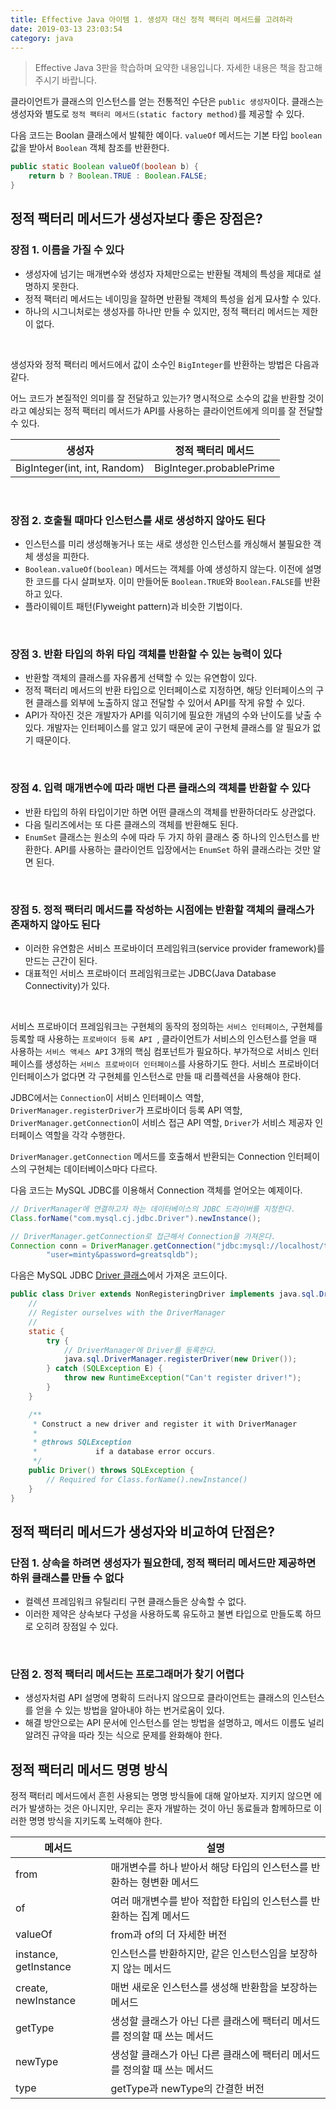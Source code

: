 ```yaml
---
title: Effective Java 아이템 1. 생성자 대신 정적 팩터리 메서드를 고려하라
date: 2019-03-13 23:03:54
category: java
---
```


> Effective Java 3판을 학습하며 요약한 내용입니다. 자세한 내용은 책을 참고해주시기 바랍니다.

클라이언트가 클래스의 인스턴스를 얻는 전통적인 수단은 ```public 생성자```이다. 클래스는 생성자와 별도로 ```정적 팩터리 메서드(static factory method)```를 제공할 수 있다.

다음 코드는 Boolan 클래스에서 발췌한 예이다. ```valueOf``` 메서드는 기본 타입 ```boolean``` 값을 받아서 ```Boolean``` 객체 참조를 반환한다.

```java
public static Boolean valueOf(boolean b) {
    return b ? Boolean.TRUE : Boolean.FALSE;
}
```

## 정적 팩터리 메서드가 생성자보다 좋은 장점은?

### 장점 1. 이름을 가질 수 있다
- 생성자에 넘기는 매개변수와 생성자 자체만으로는 반환될 객체의 특성을 제대로 설명하지 못한다.
- 정적 팩터리 메서드는 네이밍을 잘하면 반환될 객체의 특성을 쉽게 묘사할 수 있다.
- 하나의 시그니처로는 생성자를 하나만 만들 수 있지만, 정적 팩터리 메서드는 제한이 없다.

<br/>

생성자와 정적 팩터리 메서드에서 값이 소수인 ```BigInteger```를 반환하는 방법은 다음과 같다.

어느 코드가 본질적인 의미를 잘 전달하고 있는가? 명시적으로 소수의 값을 반환할 것이라고 예상되는 정적 팩터리 메서드가
API를 사용하는 클라이언트에게 의미를 잘 전달할 수 있다.

| 생성자    | 정적 팩터리 메서드 |
|--------|---------|
| BigInteger(int, int, Random) | BigInteger.probablePrime |

<br/>

### 장점 2. 호출될 때마다 인스턴스를 새로 생성하지 않아도 된다
- 인스턴스를 미리 생성해놓거나 또는 새로 생성한 인스턴스를 캐싱해서 불필요한 객체 생성을 피한다.
- ```Boolean.valueOf(boolean)``` 메서드는 객체를 아예 생성하지 않는다. 이전에 설명한 코드를 다시 살펴보자. 이미 만들어둔 ```Boolean.TRUE```와 ```Boolean.FALSE```를 반환하고 있다.
- 플라이웨이트 패턴(Flyweight pattern)과 비슷한 기법이다.

<br/>

### 장점 3. 반환 타입의 하위 타입 객체를 반환할 수 있는 능력이 있다
- 반환할 객체의 클래스를 자유롭게 선택할 수 있는 유연함이 있다.
- 정적 팩터리 메서드의 반환 타입으로 인터페이스로 지정하면, 해당 인터페이스의 구현 클래스를 외부에 노출하지 않고 전달할 수 있어서 API를 작게 유할 수 있다.
- API가 작아진 것은 개발자가 API를 익히기에 필요한 개념의 수와 난이도를 낮출 수 있다. 개발자는 인터페이스를 알고 있기 때문에 굳이 구현체 클래스를 알 필요가 없기 때문이다.

<br/>

### 장점 4. 입력 매개변수에 따라 매번 다른 클래스의 객체를 반환할 수 있다
- 반환 타입의 하위 타입이기만 하면 어떤 클래스의 객체를 반환하더라도 상관없다.
- 다음 릴리즈에서는 또 다른 클래스의 객체를 반환해도 된다.
- ```EnumSet``` 클래스는 원소의 수에 따라 두 가지 하위 클래스 중 하나의 인스턴스를 반환한다. API를 사용하는 클라이언트 입장에서는 ```EnumSet``` 하위 클래스라는 것만 알면 된다.

<br/>

### 장점 5. 정적 팩터리 메서드를 작성하는 시점에는 반환할 객체의 클래스가 존재하지 않아도 된다
- 이러한 유연함은 서비스 프로바이더 프레임워크(service provider framework)를 만드는 근간이 된다.
- 대표적인 서비스 프로바이더 프레임워크로는 JDBC(Java Database Connectivity)가 있다.

<br/>

서비스 프로바이더 프레임워크는 구현체의 동작의 정의하는 ```서비스 인터페이스```, 구현체를 등록할 때 사용하는 ```프로바이더 등록 API ```, 클라이언트가 서비스의 인스턴스를 얻을 때 사용하는 ```서비스 액세스 API``` 3개의 핵심 컴포넌트가 필요하다. 부가적으로 서비스 인터페이스를 생성하는 ```서비스 프로바이더 인터페이스```를 사용하기도 한다. 서비스 프로바이더 인터페이스가 없다면 각 구현체를 인스턴스로 만들 때 리플렉션을 사용해야 한다.

JDBC에서는 ```Connection```이 서비스 인터페이스 역할, ```DriverManager.registerDriver```가 프로바이더 등록 API 역할, ```DriverManager.getConnection```이 서비스 접근 API 역할, ```Driver```가 서비스 제공자 인터페이스 역할을 각각 수행한다.

```DriverManager.getConnection``` 메서드를 호출해서 반환되는 Connection 인터페이스의 구현체는 데이터베이스마다 다르다.

다음 코드는 MySQL JDBC를 이용해서 Connection 객체를 얻어오는 예제이다.

```java
// DriverManager에 연결하고자 하는 데이터베이스의 JDBC 드라이버를 지정한다.
Class.forName("com.mysql.cj.jdbc.Driver").newInstance();

// DriverManager.getConnection로 접근해서 Connection을 가져온다.
Connection conn = DriverManager.getConnection("jdbc:mysql://localhost/test?" +
        "user=minty&password=greatsqldb");
```

다음은 MySQL JDBC [Driver 클래스](https://github.com/mysql/mysql-connector-j/blob/66459e9d39c8fd09767992bc592acd2053279be6/src/main/user-impl/java/com/mysql/cj/jdbc/Driver.java)에서 가져온 코드이다.

```java
public class Driver extends NonRegisteringDriver implements java.sql.Driver {
    //
    // Register ourselves with the DriverManager
    //
    static {
        try {
            // DriverManager에 Driver를 등록한다.
            java.sql.DriverManager.registerDriver(new Driver());
        } catch (SQLException E) {
            throw new RuntimeException("Can't register driver!");
        }
    }

    /**
     * Construct a new driver and register it with DriverManager
     * 
     * @throws SQLException
     *             if a database error occurs.
     */
    public Driver() throws SQLException {
        // Required for Class.forName().newInstance()
    }
}
```

## 정적 팩터리 메서드가 생성자와 비교하여 단점은?

### 단점 1. 상속을 하려면 생성자가 필요한데, 정적 팩터리 메서드만 제공하면 하위 클래스를 만들 수 없다
- 컬렉션 프레임워크 유틸리티 구현 클래스들은 상속할 수 없다.
- 이러한 제약은 상속보다 구성을 사용하도록 유도하고 불변 타입으로 만들도록 하므로 오히려 장점일 수 있다.

<br/>

### 단점 2. 정적 팩터리 메서드는 프로그래머가 찾기 어렵다
- 생성자처럼 API 설명에 명확히 드러나지 않으므로 클라이언트는 클래스의 인스턴스를 얻을 수 있는 방법을 알아내야 하는 번거로움이 있다.
- 해결 방안으로는 API 문서에 인스턴스를 얻는 방법을 설명하고, 메서드 이름도 널리 알려진 규약을 따라 짓는 식으로 문제를 완화해야 한다.

## 정적 팩터리 메서드 명명 방식
정적 팩터리 메서드에서 흔힌 사용되는 명명 방식들에 대해 알아보자. 지키지 않으면 에러가 발생하는 것은 아니지만, 우리는 혼자 개발하는 것이 아닌 동료들과 함께하므로 이러한 명명 방식을 지키도록 노력해야 한다.

| 메서드 | 설명 |
|------|------|
| from | 매개변수를 하나 받아서 해당 타입의 인스턴스를 반환하는 형변환 메서드 |
| of | 여러 매개변수를 받아 적합한 타입의 인스턴스를 반환하는 집계 메서드 |
| valueOf | from과 of의 더 자세한 버전 |
| instance, getInstance | 인스턴스를 반환하지만, 같은 인스턴스임을 보장하지 않는 메서드 |
| create, newInstance | 매번 새로운 인스턴스를 생성해 반환함을 보장하는 메서드 |
| getType | 생성할 클래스가 아닌 다른 클래스에 팩터리 메서드를 정의할 때 쓰는 메서드 |
| newType | 생성할 클래스가 아닌 다른 클래스에 팩터리 메서드를 정의할 때 쓰는 메서드 |
| type | getType과 newType의 간결한 버전 |